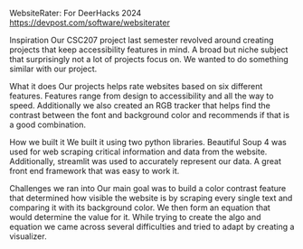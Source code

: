 WebsiteRater:
For DeerHacks 2024
https://devpost.com/software/websiterater

Inspiration
Our CSC207 project last semester revolved around creating projects that keep accessibility features in mind. A broad but niche subject that surprisingly not a lot of projects focus on. We wanted to do something similar with our project.

What it does
Our projects helps rate websites based on six different features. Features range from design to accessibility and all the way to speed. Additionally we also created an RGB tracker that helps find the contrast between the font and background color and recommends if that is a good combination.

How we built it
We built it using two python libraries. Beautiful Soup 4 was used for web scraping critical information and data from the website. Additionally, streamlit was used to accurately represent our data. A great front end framework that was easy to work it.

Challenges we ran into
Our main goal was to build a color contrast feature that determined how visible the website is by scraping every single text and comparing it with its background color. We then form an equation that would determine the value for it. While trying to create the algo and equation we came across several difficulties and tried to adapt by creating a visualizer.

